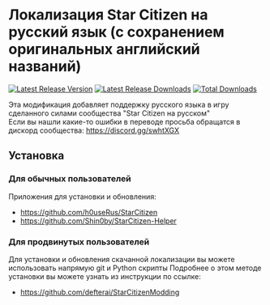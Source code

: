 # Локализация Star Citizen на русский язык (с сохранением оригинальных английский названий)

[![Latest Release Version](https://img.shields.io/github/release/budukratok/SC_not_so_ru?sort=date)](https://github.com/budukratok/SC_not_so_ru/releases/latest)
[![Latest Release Downloads](https://img.shields.io/github/downloads/budukratok/SC_not_so_ru/latest/total)](https://github.com/budukratok/SC_not_so_ru/releases/latest)
[![Total Downloads](https://img.shields.io/github/downloads/budukratok/SC_not_so_ru/total.svg)](https://github.com/budukratok/SC_not_so_ru/releases)

Эта модификация добавляет поддержку русского языка в игру сделанного силами сообщества "Star Citizen на русском"  
Если вы нашли какие-то ошибки в переводе просьба обращатся в дискорд сообщества: https://discord.gg/swhtXGX

## Установка

### Для обычных пользователей

Приложения для установки и обновления:
* https://github.com/h0useRus/StarCitizen
* https://github.com/Shin0by/StarCitizen-Helper

### Для продвинутых пользователей

Для установки и обновления скачанной локализации вы можете использовать напрямую git и Python скрипты
Подробнее о этом методе установки вы можете узнать из инструкции по ссылке:  
* https://github.com/defterai/StarCitizenModding
